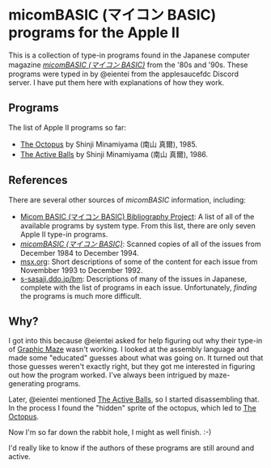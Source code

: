 # micomBASIC (マイコン BASIC) programs for the Apple II

This is a collection of type-in programs found in the Japanese
computer magazine [_micomBASIC (マイコン BASIC)_] from the '80s and
'90s.  These programs were typed in by @eientei from the applesaucefdc
Discord server.  I have put them here with explanations of how they
work.

[_micomBASIC (マイコン BASIC)_]: https://archive.org/details/micombasic

## Programs

The list of Apple II programs so far:

*   [The Octopus](octopus) by Shinji Minamiyama (南山 真爾), 1985.
*   [The Active Balls](active_balls) by Shinji Minamiyama (南山 真爾),
    1986.

## References

There are several other sources of _micomBASIC_ information, including:

*   [Micom BASIC (マイコン BASIC) Bibliography Project]: A list of all
    of the available programs by system type.  From this list, there
    are only seven Apple II type-in programs.
*   [_micomBASIC (マイコン BASIC)_]: Scanned copies of all of the
    issues from December 1984 to December 1994.
*   [msx.org](https://www.msx.org/wiki/Micom_BASIC_Magazine): Short
    descriptions of some of the content for each issue from Novembber
    1993 to December 1992.
*   [s-sasaji.ddo.jp/bm](http://s-sasaji.ddo.jp/bm/): Descriptions of
    many of the issues in Japanese, complete with the list of programs
    in each issue. Unfortunately, _finding_ the programs is much more
    difficult.

[Micom BASIC (マイコン BASIC) Bibliography Project]: https://www.gamingalexandria.com/wp/2022/06/micom-basic-%E3%83%9E%E3%82%A4%E3%82%B3%E3%83%B3-basic-bibliography-project/

## Why?

I got into this because @eientei asked for help figuring out why their
type-in of [Graphic Maze](graphic_maze) wasn't working.  I looked at
the assembly language and made some "educated" guesses about what was
going on.  It turned out that those guesses weren't exactly right, but
they got me interested in figuring out how the program worked.  I've
always been intrigued by maze-generating programs.

Later, @eientei mentioned [The Active Balls](active_balls), so I
started disassembling that.  In the process I found the "hidden"
sprite of the octopus, which led to [The Octopus](octopus).

Now I'm so far down the rabbit hole, I might as well finish. :-)

I'd really like to know if the authors of these programs are still
around and active.
